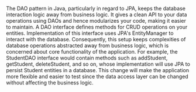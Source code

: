 The DAO pattern in Java, particularly in regard to JPA, keeps the database interaction logic away from business logic. It gives a clean API to your data operations using DAOs and hence modularizes your code, making it easier to maintain. A DAO interface defines methods for CRUD operations on your entities. Implementation of this interface uses JPA's EntityManager to interact with the database. Consequently, this setup keeps complexities of database operations abstracted away from business logic, which is concerned about core functionality of the application. For example, the StudentDAO interface would contain methods such as addStudent, getStudent, deleteStudent, and so on, whose implementation will use JPA to persist Student entities in a database. This change will make the application more flexible and easier to test since the data access layer can be changed without affecting the business logic.
